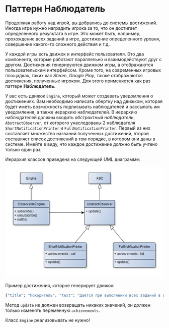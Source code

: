 # Паттерн Наблюдатель

Продолжая работу над игрой, вы добрались до системы достижений. Иногда игре нужно наградить игрока за то, что он достигает определенного результата в игре. Это может быть, например, прохождение всех заданий в игре, достижение определенного уровня, совершение какого-то сложного действия и т.д.

У каждой игры есть движок и интерфейс пользователя. Это два компонента, которые работают параллельно и взаимодействуют друг с другом. Достижения генерируются движком игры, а отображаются пользовательским интерфейсом. Кроме того, на современных игровых площадках, таких как _Steam_, _Google Play_, также отображаются достижения, полученные игроком. Для этого применяется как раз паттерн **Наблюдатель**.

У вас есть движок `Engine`, который может создавать уведомления о достижениях. Вам необходимо написать обертку над движком, которая будет иметь возможность подписывать наблюдателей и рассылать им уведомления, а также иерархию наблюдателей. В иерархию наблюдателей должны входить _абстрактный наблюдатель_, `AbstractObserver`, от которого унаследованы 2 наблюдателя `ShortNotificationPrinter` и `FullNotificationPrinter`. Первый из них составляет множество названий полученных достижений, второй составляет список достижений в том порядке, в котором они даны в системе. Имейте в виду, что каждое достижение должно быть учтено только один раз.

Иерархия классов приведена на следующей UML диаграмме:

![Engine Observer](../../img/EngineObserver.jpeg)

Пример достижения, которое генерирует движок:

```python
{"title": "Покоритель", "text": "Дается при выполнении всех заданий в игре"}
```

Метод `update` не должен возвращать никаких значений, он должен только изменять переменную `achievements`.

Класс `Engine` реализовывать не нужно!

